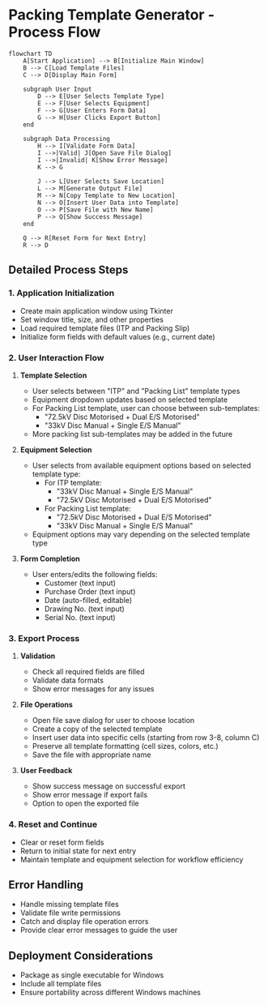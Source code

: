 # Packing Template Generator - Process Flow

```mermaid
flowchart TD
    A[Start Application] --> B[Initialize Main Window]
    B --> C[Load Template Files]
    C --> D[Display Main Form]
    
    subgraph User Input
        D --> E[User Selects Template Type]
        E --> F[User Selects Equipment]
        F --> G[User Enters Form Data]
        G --> H[User Clicks Export Button]
    end
    
    subgraph Data Processing
        H --> I[Validate Form Data]
        I -->|Valid| J[Open Save File Dialog]
        I -->|Invalid| K[Show Error Message]
        K --> G
        
        J --> L[User Selects Save Location]
        L --> M[Generate Output File]
        M --> N[Copy Template to New Location]
        N --> O[Insert User Data into Template]
        O --> P[Save File with New Name]
        P --> Q[Show Success Message]
    end
    
    Q --> R[Reset Form for Next Entry]
    R --> D
```

## Detailed Process Steps

### 1. Application Initialization
- Create main application window using Tkinter
- Set window title, size, and other properties
- Load required template files (ITP and Packing Slip)
- Initialize form fields with default values (e.g., current date)

### 2. User Interaction Flow
1. **Template Selection**
   - User selects between "ITP" and "Packing List" template types
   - Equipment dropdown updates based on selected template
   - For Packing List template, user can choose between sub-templates:
     - "72.5kV Disc Motorised + Dual E/S Motorised"
     - "33kV Disc Manual + Single E/S Manual"
   - More packing list sub-templates may be added in the future

2. **Equipment Selection**
   - User selects from available equipment options based on selected template type:
     - For ITP template:
       - "33kV Disc Manual + Single E/S Manual"
       - "72.5kV Disc Motorised + Dual E/S Motorised"
     - For Packing List template:
       - "72.5kV Disc Motorised + Dual E/S Motorised"
       - "33kV Disc Manual + Single E/S Manual"
   - Equipment options may vary depending on the selected template type

3. **Form Completion**
   - User enters/edits the following fields:
     - Customer (text input)
     - Purchase Order (text input)
     - Date (auto-filled, editable)
     - Drawing No. (text input)
     - Serial No. (text input)

### 3. Export Process
1. **Validation**
   - Check all required fields are filled
   - Validate data formats
   - Show error messages for any issues

2. **File Operations**
   - Open file save dialog for user to choose location
   - Create a copy of the selected template
   - Insert user data into specific cells (starting from row 3-8, column C)
   - Preserve all template formatting (cell sizes, colors, etc.)
   - Save the file with appropriate name

3. **User Feedback**
   - Show success message on successful export
   - Show error message if export fails
   - Option to open the exported file

### 4. Reset and Continue
- Clear or reset form fields
- Return to initial state for next entry
- Maintain template and equipment selection for workflow efficiency

## Error Handling
- Handle missing template files
- Validate file write permissions
- Catch and display file operation errors
- Provide clear error messages to guide the user

## Deployment Considerations
- Package as single executable for Windows
- Include all template files
- Ensure portability across different Windows machines
